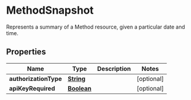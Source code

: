 

# MethodSnapshot

Represents a summary of a Method resource, given a particular date and time.

## Properties

| Name | Type | Description | Notes |
|------------ | ------------- | ------------- | -------------|
|**authorizationType** | [**String**](String.md) |  |  [optional] |
|**apiKeyRequired** | [**Boolean**](Boolean.md) |  |  [optional] |



